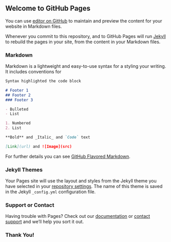 ## Welcome to GitHub Pages

You can use [editor on GitHub](https://github.com/ShubhamKrSingh21/movingcar/edit/main/README.md) to maintain and preview the content for your website in Markdown files.

Whenever you commit to this repository, and to GitHub Pages will run [Jekyll](https://jekyllrb.com/) to rebuild the pages in your site, from the content in your Markdown files.

### Markdown

Markdown is a lightweight and easy-to-use syntax for a styling your writing. It includes conventions for

```markdown
Syntax highlighted the code block

# Footer 1
## Footer 2
### Footer 3

- Bulleted
- List

1. Numbered
2. List

**Bold** and _Italic_ and `Code` text

[Link](url) and ![Image](src)
```

For further details you can see [GitHub Flavored Markdown](https://guides.github.com/features/mastering-markdown/).

### Jekyll Themes

Your Pages site will use the layout and styles from the Jekyll theme you have selected in your [repository settings](https://github.com/ShubhamKrSingh21/movingcar/settings/pages). The name of this theme is saved in the Jekyll `_config.yml` configuration file.

### Support or Contact

Having trouble with Pages? Check out our [documentation](https://docs.github.com/categories/github-pages-basics/) or [contact support](https://support.github.com/contact) and we’ll help you sort it out.

### Thank You!
